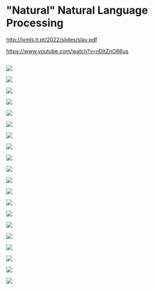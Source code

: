 # "Natural" Natural Language Processing
http://lxmls.it.pt/2022/slides/slav.pdf

https://www.youtube.com/watch?v=nDitZnO66us

##

![](files/t1-00.png)

![](files/t1-01.png)

![](files/t1-02.png)

![](files/t1-03.png)

![](files/t1-04.png)

![](files/t1-05.png)

![](files/t1-06.png)

![](files/t1-07.png)

![](files/t1-08.png)

![](files/t1-09.png)

![](files/t1-10.png)

![](files/t1-11.png)

![](files/t1-12.png)

![](files/t1-13.png)

![](files/t1-14.png)

![](files/t1-15.png)

![](files/t1-16.png)

![](files/t1-17.png)

![](files/t1-18.png)

![](files/t1-19.png)
